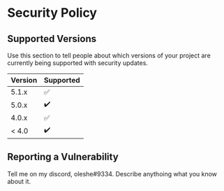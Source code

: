 # Security Policy

## Supported Versions

Use this section to tell people about which versions of your project are
currently being supported with security updates.

| Version | Supported          |
| ------- | ------------------ |
| 5.1.x   | :white_check_mark: |
| 5.0.x   | ✔️                |
| 4.0.x   | :white_check_mark: |
| < 4.0   | ✔️                 |

## Reporting a Vulnerability

Tell me on my discord, oleshe#9334. Describe anythoing what you know about it.
